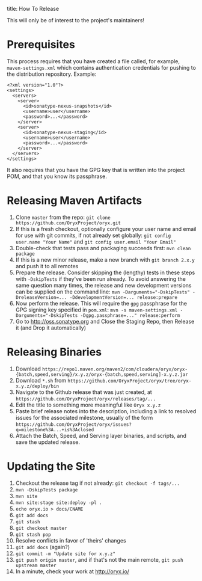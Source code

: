 title: How To Release
  
This will only be of interest to the project's maintainers!

# Prerequisites

This process requires that you have created a file called, for example, `maven-settings.xml` which contains authentication credentials for pushing to the distribution repository. Example:

```
<?xml version="1.0"?>
<settings>
  <servers>
    <server>
      <id>sonatype-nexus-snapshots</id>
      <username>user</username>
      <password>...</password>
    </server>
    <server>
      <id>sonatype-nexus-staging</id>
      <username>user</username>
      <password>...</password>
    </server>
  </servers>
</settings>
```

It also requires that you have the GPG key that is written into the project POM, and that you know its passphrase.

# Releasing Maven Artifacts

1. Clone `master` from the repo: `git clone https://github.com/OryxProject/oryx.git`
1. If this is a fresh checkout, optionally configure your user name and email for use with git commits, if not already set globally:
`git config user.name "Your Name"` and `git config user.email "Your Email"`
1. Double-check that tests pass and packaging succeeds first: `mvn clean package`
1. If this is a new minor release, make a new branch with `git branch 2.x.y` and push it to all remotes
1. Prepare the release. Consider skipping the (lengthy) tests in these steps with `-DskipTests` if they've been run 
already. To avoid answering the same question many times, the release and new development versions can be 
supplied on the command line:
`mvn -Darguments="-DskipTests" -DreleaseVersion=... -DdevelopmentVersion=... release:prepare`
1. Now perform the release. This will require the `gpg` passphrase for the GPG signing key specified in `pom.xml`:
`mvn -s maven-settings.xml -Darguments="-DskipTests -Dgpg.passphrase=..." release:perform`
1. Go to http://oss.sonatype.org and Close the Staging Repo, then Release it (and Drop it automatically)

# Releasing Binaries

1. Download `https://repo1.maven.org/maven2/com/cloudera/oryx/oryx-{batch,speed,serving}/x.y.z/oryx-{batch,speed,serving]-x.y.z.jar`
1. Download `*.sh` from `https://github.com/OryxProject/oryx/tree/oryx-x.y.z/deploy/bin`
1. Navigate to the Github release that was just created, at `https://github.com/OryxProject/oryx/releases/tag/...`
1. Edit the title to something more meaningful like `Oryx x.y.z`
1. Paste brief release notes into the description, including a link to resolved issues for the associated milestone, usually of the form `https://github.com/OryxProject/oryx/issues?q=milestone%3A...+is%3Aclosed`
1. Attach the Batch, Speed, and Serving layer binaries, and scripts, and save the updated release.

# Updating the Site

1. Checkout the release tag if not already: `git checkout -f tags/...`
1. `mvn -DskipTests package`
1. `mvn site`
1. `mvn site:stage site:deploy -pl .`
1. `echo oryx.io > docs/CNAME`
1. `git add docs`
1. `git stash`
1. `git checkout master`
1. `git stash pop`
1. Resolve conflicts in favor of 'theirs' changes
1. `git add docs` (again?)
1. `git commit -m "Update site for x.y.z"`
1. `git push origin master`, and if that's not the main remote, `git push upstream master`
1. In a minute, check your work at http://oryx.io/
